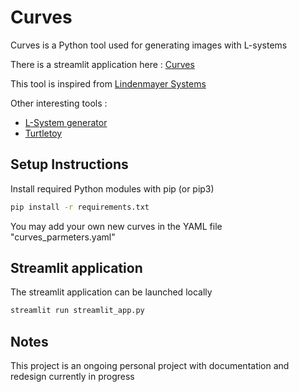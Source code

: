 # Curves

Curves is a Python tool used for generating images with L-systems

There is a streamlit application here : [Curves](https://gdarid-curves.streamlit.app/)

This tool is inspired from [Lindenmayer Systems](https://en.wikipedia.org/wiki/L-system)

Other interesting tools : 

- [L-System generator](https://onlinemathtools.com/l-system-generator)
- [Turtletoy](https://turtletoy.net/) 


## Setup Instructions

Install required Python modules with pip (or pip3)

```bash
pip install -r requirements.txt
```

You may add your own new curves in the YAML file "curves_parmeters.yaml"

## Streamlit application

The streamlit application can be launched locally

```bash
streamlit run streamlit_app.py
```

## Notes

This project is an ongoing personal project with documentation and redesign currently in progress
